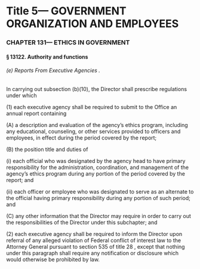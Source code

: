 
# Title 5— GOVERNMENT ORGANIZATION AND EMPLOYEES
### CHAPTER 131— ETHICS IN GOVERNMENT
#### § 13122. Authority and functions
###### (e) Reports From Executive Agencies .

In carrying out subsection (b)(10), the Director shall prescribe regulations under which

(1) each executive agency shall be required to submit to the Office an annual report containing

(A) a description and evaluation of the agency’s ethics program, including any educational, counseling, or other services provided to officers and employees, in effect during the period covered by the report;

(B) the position title and duties of

(i) each official who was designated by the agency head to have primary responsibility for the administration, coordination, and management of the agency’s ethics program during any portion of the period covered by the report; and

(ii) each officer or employee who was designated to serve as an alternate to the official having primary responsibility during any portion of such period; and

(C) any other information that the Director may require in order to carry out the responsibilities of the Director under this subchapter; and

(2) each executive agency shall be required to inform the Director upon referral of any alleged violation of Federal conflict of interest law to the Attorney General pursuant to section 535 of title 28 , except that nothing under this paragraph shall require any notification or disclosure which would otherwise be prohibited by law.
